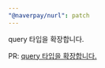 ```yaml
---
"@naverpay/nurl": patch
---
```


query 타입을 확장합니다.

PR: [query 타입을 확장합니다.](https://github.com/NaverPayDev/nurl/pull/50)
